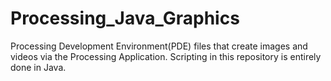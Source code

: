 # Processing_Java_Graphics
Processing Development Environment(PDE) files that create images and videos via the Processing Application. Scripting in this repository is entirely done in Java.
